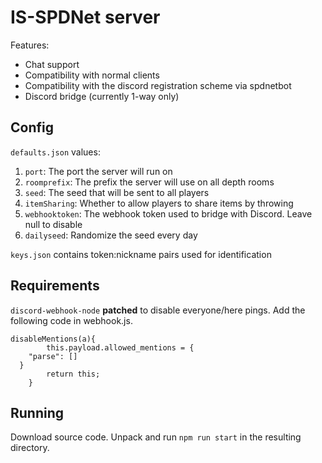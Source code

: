 # IS-SPDNet server
Features:
- Chat support
- Compatibility with normal clients
- Compatibility with the discord registration scheme via spdnetbot
- Discord bridge (currently 1-way only)

## Config

`defaults.json` values:
1. `port`: The port the server will run on
2. `roomprefix`: The prefix the server will use on all depth rooms
3. `seed`: The seed that will be sent to all players
4. `itemSharing`: Whether to allow players to share items by throwing
5. `webhooktoken`: The webhook token used to bridge with Discord. Leave null to disable
6. `dailyseed`: Randomize the seed every day

`keys.json` contains token:nickname pairs used for identification

## Requirements

`discord-webhook-node` **patched** to disable everyone/here pings.
Add the following code in webhook.js.
```
disableMentions(a){
        this.payload.allowed_mentions = {
    "parse": []
  }
        return this;
    }
```

## Running

Download source code. Unpack and run `npm run start` in the resulting directory.
